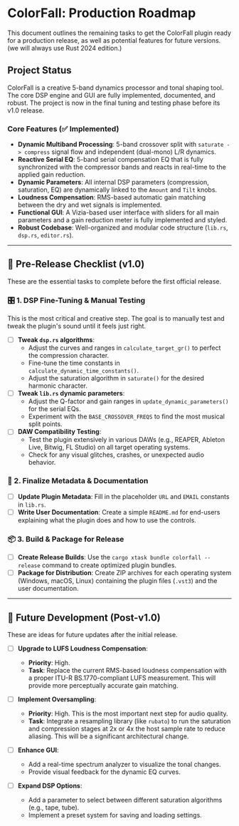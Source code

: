 # ColorFall: Production Roadmap

This document outlines the remaining tasks to get the ColorFall plugin ready for a production release, as well as potential features for future versions. (we will always use Rust 2024 edition.)

## Project Status

ColorFall is a creative 5-band dynamics processor and tonal shaping tool. The core DSP engine and GUI are fully implemented, documented, and robust. The project is now in the final tuning and testing phase before its v1.0 release.

### Core Features (✅ Implemented)

- **Dynamic Multiband Processing**: 5-band crossover split with `saturate -> compress` signal flow and independent (dual-mono) L/R dynamics.
- **Reactive Serial EQ**: 5-band serial compensation EQ that is fully synchronized with the compressor bands and reacts in real-time to the applied gain reduction.
- **Dynamic Parameters**: All internal DSP parameters (compression, saturation, EQ) are dynamically linked to the `Amount` and `Tilt` knobs.
- **Loudness Compensation**: RMS-based automatic gain matching between the dry and wet signals is implemented.
- **Functional GUI**: A Vizia-based user interface with sliders for all main parameters and a gain reduction meter is fully implemented and styled.
- **Robust Codebase**: Well-organized and modular code structure (`lib.rs`, `dsp.rs`, `editor.rs`).

---

## 🚀 Pre-Release Checklist (v1.0)

These are the essential tasks to complete before the first official release.

### 🎛️ 1. DSP Fine-Tuning & Manual Testing

This is the most critical and creative step. The goal is to manually test and tweak the plugin's sound until it feels just right.

- [ ] **Tweak `dsp.rs` algorithms**:
  - Adjust the curves and ranges in `calculate_target_gr()` to perfect the compression character.
  - Fine-tune the time constants in `calculate_dynamic_time_constants()`.
  - Adjust the saturation algorithm in `saturate()` for the desired harmonic character.
- [ ] **Tweak `lib.rs` dynamic parameters**:
  - Adjust the Q-factor and gain ranges in `update_dynamic_parameters()` for the serial EQs.
  - Experiment with the `BASE_CROSSOVER_FREQS` to find the most musical split points.
- [ ] **DAW Compatibility Testing**:
  - Test the plugin extensively in various DAWs (e.g., REAPER, Ableton Live, Bitwig, FL Studio) on all target operating systems.
  - Check for any visual glitches, crashes, or unexpected audio behavior.

### 📝 2. Finalize Metadata & Documentation

- [ ] **Update Plugin Metadata**: Fill in the placeholder `URL` and `EMAIL` constants in `lib.rs`.
- [ ] **Write User Documentation**: Create a simple `README.md` for end-users explaining what the plugin does and how to use the controls.

### 📦 3. Build & Package for Release

- [ ] **Create Release Builds**: Use the `cargo xtask bundle colorfall --release` command to create optimized plugin bundles.
- [ ] **Package for Distribution**: Create ZIP archives for each operating system (Windows, macOS, Linux) containing the plugin files (`.vst3`) and the user documentation.

---

## 🔮 Future Development (Post-v1.0)

These are ideas for future updates after the initial release.
- [ ] **Upgrade to LUFS Loudness Compensation**:
  - **Priority**: High.
  - **Task**: Replace the current RMS-based loudness compensation with a proper ITU-R BS.1770-compliant LUFS measurement. This will provide more perceptually accurate gain matching.

- [ ] **Implement Oversampling**:
  - **Priority**: High. This is the most important next step for audio quality.
  - **Task**: Integrate a resampling library (like `rubato`) to run the saturation and compression stages at 2x or 4x the host sample rate to reduce aliasing. This will be a significant architectural change.
- [ ] **Enhance GUI**:
  - Add a real-time spectrum analyzer to visualize the tonal changes.
  - Provide visual feedback for the dynamic EQ curves.
- [ ] **Expand DSP Options**:
  - Add a parameter to select between different saturation algorithms (e.g., tape, tube).
  - Implement a preset system for saving and loading settings.
